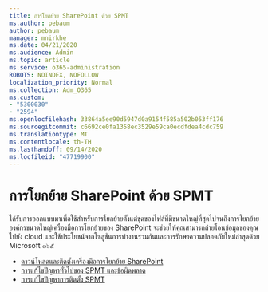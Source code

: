 ```yaml
---
title: การโยกย้าย SharePoint ด้วย SPMT
ms.author: pebaum
author: pebaum
manager: mnirkhe
ms.date: 04/21/2020
ms.audience: Admin
ms.topic: article
ms.service: o365-administration
ROBOTS: NOINDEX, NOFOLLOW
localization_priority: Normal
ms.collection: Adm_O365
ms.custom:
- "5300030"
- "2594"
ms.openlocfilehash: 33864a5ee90d5947d0a9154f585a502b053ff176
ms.sourcegitcommit: c6692ce0fa1358ec3529e59ca0ecdfdea4cdc759
ms.translationtype: MT
ms.contentlocale: th-TH
ms.lasthandoff: 09/14/2020
ms.locfileid: "47719900"
---
```

# <a name="sharepoint-migration-with-spmt"></a>การโยกย้าย SharePoint ด้วย SPMT

ได้รับการออกแบบมาเพื่อใช้สำหรับการโยกย้ายตั้งแต่ชุดของไฟล์ที่มีขนาดใหญ่ที่สุดไปจนถึงการโยกย้ายองค์กรขนาดใหญ่เครื่องมือการโยกย้ายของ SharePoint จะช่วยให้คุณสามารถถ่ายโอนข้อมูลของคุณไปยัง cloud และใช้ประโยชน์จากโซลูชันการทำงานร่วมกันและการรักษาความปลอดภัยใหม่ล่าสุดด้วย Microsoft ๓๖๕

- [ดาวน์โหลดและติดตั้งเครื่องมือการโยกย้าย SharePoint](https://docs.microsoft.com/sharepointmigration/introducing-the-sharepoint-migration-tool)
- [การแก้ไขปัญหาทั่วไปของ SPMT และข้อผิดพลาด](https://docs.microsoft.com/sharepointmigration/troubleshooting-common-spmt-issues)
- [การแก้ไขปัญหาการติดตั้ง SPMT](https://docs.microsoft.com/sharepointmigration/spmt-install-issues#troubleshooting-spmt-installation-issues)
